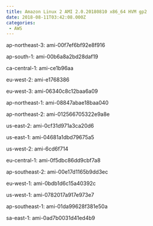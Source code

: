 ```yaml
---
title: Amazon Linux 2 AMI 2.0.20180810 x86_64 HVM gp2
date: 2018-08-11T03:42:08.000Z
categories:
 - AWS
---
```


ap-northeast-3: ami-00f7ef6bf92e8f916

ap-south-1: ami-00b6a8a2bd28daf19

ca-central-1: ami-ce1b96aa

eu-west-2: ami-e1768386

eu-west-3: ami-06340c8c12baa6a09

ap-northeast-1: ami-08847abae18baa040

ap-northeast-2: ami-012566705322e9a8e

us-east-2: ami-0cf31d971a3ca20d6

us-east-1: ami-04681a1dbd79675a5

us-west-2: ami-6cd6f714

eu-central-1: ami-0f5dbc86dd9cbf7a8

ap-southeast-2: ami-00e17d1165b9dd3ec

eu-west-1: ami-0bdb1d6c15a40392c

us-west-1: ami-0782017a917e973e7

ap-southeast-1: ami-01da99628f381e50a

sa-east-1: ami-0ad7b0031d41ed4b9

